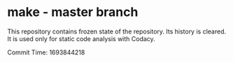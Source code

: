 # make - master branch

This repository contains frozen state of the repository.
Its history is cleared. It is used only for static code
analysis with Codacy.

Commit Time: 1693844218